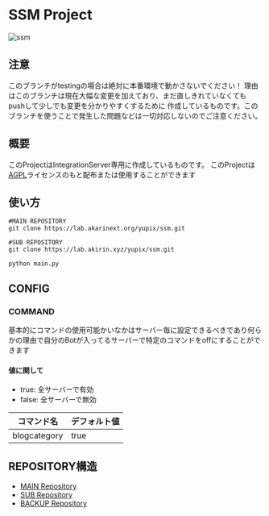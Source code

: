 # SSM Project

![ssm](https://repo.akarinext.org/assets/image/YX.png)

## 注意

このブランチがtestingの場合は絶対に本番環境で動かさないでください！
理由はこのブランチは現在大幅な変更を加えており、まだ直しきれていなくてもpushして少しでも変更を分かりやすくするために
作成しているものです。このブランチを使うことで発生した問題などは一切対応しないのでご注意ください。

## 概要

このProjectはIntegrationServer専用に作成しているものです。
このProjectは[AGPL](LICENSE)ライセンスのもと配布または使用することができます

## 使い方

```
#MAIN REPOSITORY
git clone https://lab.akarinext.org/yupix/ssm.git

#SUB REPOSITORY 
git clone https://lab.akirin.xyz/yupix/ssm.git

python main.py
```

## CONFIG

### COMMAND

基本的にコマンドの使用可能かいなかはサーバー毎に設定できるべきであり何らかの理由で自分のBotが入ってるサーバーで特定のコマンドをoffにすることができます  

#### 値に関して

- true: 全サーバーで有効
- false: 全サーバーで無効


| コマンド名 | デフォルト値 |
|---|---|
|blogcategory|true|

## REPOSITORY構造

- [MAIN Repository](https://lab.akarinext.org/yupix/ssm)
- [SUB Repository](https://lab.akirin.xyz/yupix/ssm)
- [BACKUP Repository](https://github.com/yupix/ssm)

